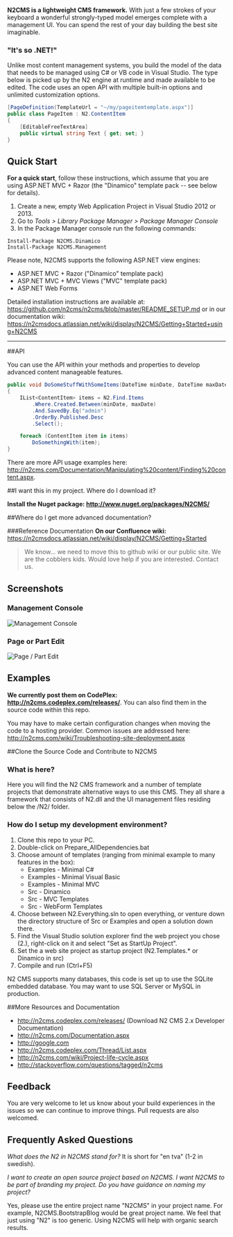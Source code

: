 **N2CMS is a lightweight CMS framework.** With just a few strokes of your keyboard a 
wonderful strongly-typed model emerges complete with a management UI. You can 
spend the rest of your day building the best site imaginable.

### "It's so .NET!"

Unlike most content management systems, you build the model of the data that needs 
to be managed using C# or VB code in Visual Studio. The type below is picked up 
by the N2 engine at runtime and made available to be edited. The code uses an open
API with multiple built-in options and unlimited customization options.

```csharp
[PageDefinition(TemplateUrl = "~/my/pageitemtemplate.aspx")]
public class PageItem : N2.ContentItem
{
    [EditableFreeTextArea]
    public virtual string Text { get; set; }
}
```

## Quick Start

**For a quick start**, follow these instructions, which assume that you are using ASP.NET MVC + Razor (the "Dinamico" template pack -- see below for details). 

1. Create a new, empty Web Application Project in Visual Studio 2012 or 2013. 
2. Go to *Tools > Library Package Manager > Package Manager Console*
3. In the Package Manager console run the following commands: 
  ```
Install-Package N2CMS.Dinamico
Install-Package N2CMS.Management
```

Please note, N2CMS supports the following ASP.NET view engines:
* ASP.NET MVC + Razor ("Dinamico" template pack)
* ASP.NET MVC + MVC Views ("MVC" template pack)
* ASP.NET Web Forms


Detailed installation instructions are available at: https://github.com/n2cms/n2cms/blob/master/README_SETUP.md
or in our documentation wiki: https://n2cmsdocs.atlassian.net/wiki/display/N2CMS/Getting+Started+using+N2CMS


----

##API

You can use the API within your methods and properties to develop advanced content manageable features.

```csharp
public void DoSomeStuffWithSomeItems(DateTime minDate, DateTime maxDate)
{
	IList<ContentItem> items = N2.Find.Items
		.Where.Created.Between(minDate, maxDate)
		.And.SavedBy.Eq("admin")
		.OrderBy.Published.Desc
		.Select();

	foreach (ContentItem item in items)
		DoSomethingWith(item);
}
```
There are more API usage examples here: http://n2cms.com/Documentation/Manipulating%20content/Finding%20content.aspx.

##I want this in my project.  Where do I download it?

**Install the Nuget package: http://www.nuget.org/packages/N2CMS/**

##Where do I get more advanced documentation?

###Reference Documentation
**On our Confluence wiki:** https://n2cmsdocs.atlassian.net/wiki/display/N2CMS/Getting+Started

>We know... we need to move this to github wiki or our public site.  We are the cobblers kids.  Would love help if you are interested.  Contact us.


## Screenshots

### Management Console 

![Management Console](https://pbs.twimg.com/media/BPziGS2CYAAqg7S.png:large)

### Page or Part Edit

![Page / Part Edit](http://content.screencast.com/users/brianmatic/folders/Jing/media/b9c58f64-853e-4484-8dc1-317eeb2fe80b/00000003.png)


## Examples

**We currently post them on CodePlex: http://n2cms.codeplex.com/releases/**.  You can also find them in the source code within this repo.


You may have to make certain configuration changes when moving the code to a 
hosting provider. Common issues are addressed here:
http://n2cms.com/wiki/Troubleshooting-site-deployment.aspx

##Clone the Source Code and Contribute to N2CMS

### What is here?

Here you will find the N2 CMS framework and a number of template projects that 
demonstrate alternative ways to use this CMS. They all share a framework that 
consists of N2.dll and the UI management files residing below the /N2/ folder.
 
### How do I setup my development environment?

1. Clone this repo to your PC.
2. Double-click on Prepare_AllDependencies.bat
3. Choose amount of templates (ranging from minimal example to many features in the box):
	* Examples - Minimal C#
	* Examples - Minimal Visual Basic
	* Examples - Minimal MVC
	* Src - Dinamico
	* Src - MVC Templates
	* Src - WebForm Templates
4. Choose between N2.Everything.sln to open everything, or venture down the 
   directory structure of Src or Examples and open a solution down there.
5. Find the Visual Studio solution explorer find the web project you chose (2.), 
   right-click on it and select "Set as StartUp Project".
6. Set the a web site project as startup project (N2.Templates.* or Dinamico in src)
7. Compile and run (Ctrl+F5)

N2 CMS supports many databases, this code is set up to use the SQLite embedded 
database. You may want to use SQL Server or MySQL in production.

##More Resources and Documentation

* http://n2cms.codeplex.com/releases/ (Download N2 CMS 2.x Developer Documentation)
* http://n2cms.com/Documentation.aspx
* http://google.com
* http://n2cms.codeplex.com/Thread/List.aspx
* http://n2cms.com/wiki/Project-life-cycle.aspx
* http://stackoverflow.com/questions/tagged/n2cms


## Feedback

You are very welcome to let us know about your build experiences in the issues 
so we can continue to improve things. Pull requests are also welcomed. 



## Frequently Asked Questions

*What does the N2 in N2CMS stand for?*
It is short for "en tva" (1-2 in swedish).

*I want to create an open source project based on N2CMS.  I want N2CMS to be 
part of branding my project. Do you have guidance on naming my project?*

Yes, please use the entire project name "N2CMS" in your project name.  For 
example, N2CMS.BootstrapBlog would be great project name. We feel that just 
using "N2" is too generic.  Using N2CMS will help with organic search results.


